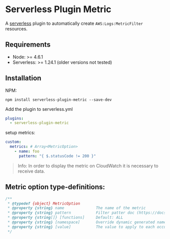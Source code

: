 
# Serverless Plugin Metric

A [serverless](http://www.serverless.com) plugin to automatically create `AWS:Logs:MetricFilter` resources.

## Requirements
- Node: >= 4.6.1
- Serverless: >= 1.24.1 (older versions not tested)

## Installation

NPM:

```
npm install serverless-plugin-metric --save-dev
```

Add the plugin to serverless.yml

```yaml
plugins:
  - serverless-plugin-metric
```

setup metrics:

```yaml
custom:
  metrics: # Array<MetricOption>
    - name: foo
      pattern: "{ $.statusCode != 200 }"
```

> Info: In order to display the metric on CloudWatch it is necessary to receive data.

## Metric option type-definitions:

```javascript
/** 
 * @typedef {object} MetricOption
 * @property {string} name              The name of the metric
 * @property {string} pattern           Filter patter doc (https://docs.aws.amazon.com/AmazonCloudWatch/latest/logs/FilterAndPatternSyntax.html)
 * @property {string[]} [functions]     Default: ALL
 * @property {string} [namespace]       Override dynamic generated namespace (default: '<serviceName>/<stageName>')
 * @property {string} [value]           The value to apply to each occurence. (default: 1)
 */
```